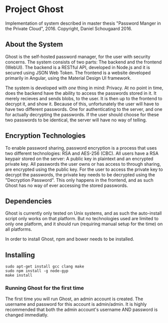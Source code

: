 # Project Ghost
Implementation of system described in master thesis "Password Manger in the Private Cloud", 2016. 
Copyright, Daniel Schougaard 2016.

## About the System
Ghost is the self-hosted password manager, for the user with security concerns. The system consists of two parts: The backend and the frontend (WebUI). The backend is a RESTful API, developed in Node.js and it is secured using JSON Web Token. The frontend is a website developed primarily in Angular, using the Material Design UI framework.

The system is developed with *one* thing in mind: Privacy. At no point in time, does the backend have the ability to access the passwords stored in it. It merely recieves and sends blobs, to the user. It is then up to the frontend to decrypt it, and show it. Because of this, unfortunately the user will have to have two different passwords. One for authenticating to the server, and one for actually decrypting the passwords. If the user should choose for these two passwords to be identical, the server will have no way of telling.

## Encryption Technologies
To enable password sharing, password encryption is a process that uses two different technologies: RSA and AES-256 (CBC). All users have a RSA keypair stored on the server: A public key in plaintext and an encrypted private key. All passwords the user owns or has access to through sharing, are encrypted using the public key. For the user to access the private key to decrypt the passwords, the private key needs to be decrypted using the "Decryption Password". This only happens in the frontend, and as such Ghost has no way of ever accessing the stored passwords.


## Dependencies
Ghost is currently only tested on Unix systems, and as such the auto-install script only works on that platform. But no technologies used are limited to only one platform, and it should run (requiring manual setup for the time) on all platforms.

In order to install Ghost, npm and bower needs to be installed.

## Installing


```
sudo apt-get install gcc clang make
sudo npm install -g node-gyp
make install
```

### Running Ghost for the first time
The first time you will run Ghost, an admin account is created. The username and password for this account is admin/admin. It is highly recommended that both the admin account's username AND password is changed immediatly. 